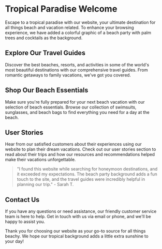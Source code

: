 <!--font:Poppins-->

# Tropical Paradise Welcome

Escape to a tropical paradise with our website, your ultimate destination for all things beach and vacation related. To enhance your browsing experience, we have added a colorful graphic of a beach party with palm trees and cocktails as the background.

## Explore Our Travel Guides

Discover the best beaches, resorts, and activities in some of the world's most beautiful destinations with our comprehensive travel guides. From romantic getaways to family vacations, we've got you covered.

## Shop Our Beach Essentials

Make sure you're fully prepared for your next beach vacation with our selection of beach essentials. Browse our collection of swimsuits, sunglasses, and beach bags to find everything you need for a day at the beach.

## User Stories

Hear from our satisfied customers about their experiences using our website to plan their dream vacations. Check out our user stories section to read about their trips and how our resources and recommendations helped make their vacations unforgettable.

> "I found this website while searching for honeymoon destinations, and it exceeded my expectations. The beach party background adds a fun touch to the site, and the travel guides were incredibly helpful in planning our trip." - Sarah T.

## Contact Us

If you have any questions or need assistance, our friendly customer service team is here to help. Get in touch with us via email or phone, and we'll be happy to assist you.

Thank you for choosing our website as your go-to source for all things beachy. We hope our tropical background adds a little extra sunshine to your day!

<!--

Write me content for website with wallpaper which alt text is:

"A colorful graphic of a beach party with palm trees and cocktails for a vacation or travel website"

The name/title of the page should not be 1:1 copy of the alt text but rather a real content of the website which is using this wallpaper.

- Use markdown format 
- Start with heading
- Heading should be short and concise
- The content should look like a real website 
- The website should not be about the wallpaper, wallpaper is just a related background
- Heading should be contain work "wallpaper" or "background"
- Include real sections like references, contact, user stories, etc. use things relevant to the page purpose.
- Feel free to use structure like headings, bullets, numbering, blockquotes, paragraphs, horizontal lines, etc.
- You can use formatting like bold or _italic_
- You can include UTF-8 emojis
- Links should be only #hash anchors (and you can refer to the document itself)
- Do not include images


---


# Beach Party Wallpaper for Your Tropical Website

Welcome to our tropical paradise! Our website is your ultimate destination for all things beach and vacation related. To enhance your browsing experience, we have added a colorful graphic of a beach party with palm trees and cocktails as the background wallpaper.

## Explore Our Travel Guides

Whether you're planning a romantic getaway or a family vacation, our travel guides have got you covered. Discover the best beaches, resorts, and activities in some of the world's most beautiful destinations.

## Shop Our Beach Essentials

No beach vacation is complete without the right gear. Browse our selection of beach essentials, including swimsuits, sunglasses, and beach bags, to make sure you're fully prepared for your trip.

## User Stories

Don't just take our word for it - hear from our satisfied customers! Check out our user stories section to read about their experiences with our website and how it helped them plan their dream vacations.

> "I stumbled upon this website while planning my honeymoon, and I couldn't be happier with the resources and recommendations provided. The beach party wallpaper also adds a fun touch to the site!" - Sarah T.

## Contact Us

Have a question or need assistance? Our friendly customer service team is here to help. Contact us via email or phone, and we'll get back to you as soon as possible.

Thank you for choosing our website as your go-to source for all things beachy. We hope our beach party wallpaper adds a little extra sunshine to your day!


---


Heading should not include word "wallpaper". The website should not be about the wallpaper itself, wallpaper is just a related background, rewrite whole content.


---


# Welcome to Our Tropical Paradise

Escape to a tropical paradise with our website, your ultimate destination for all things beach and vacation related. To enhance your browsing experience, we have added a colorful graphic of a beach party with palm trees and cocktails as the background.

## Explore Our Travel Guides

Discover the best beaches, resorts, and activities in some of the world's most beautiful destinations with our comprehensive travel guides. From romantic getaways to family vacations, we've got you covered.

## Shop Our Beach Essentials

Make sure you're fully prepared for your next beach vacation with our selection of beach essentials. Browse our collection of swimsuits, sunglasses, and beach bags to find everything you need for a day at the beach.

## User Stories

Hear from our satisfied customers about their experiences using our website to plan their dream vacations. Check out our user stories section to read about their trips and how our resources and recommendations helped make their vacations unforgettable.

> "I found this website while searching for honeymoon destinations, and it exceeded my expectations. The beach party background adds a fun touch to the site, and the travel guides were incredibly helpful in planning our trip." - Sarah T.

## Contact Us

If you have any questions or need assistance, our friendly customer service team is here to help. Get in touch with us via email or phone, and we'll be happy to assist you.

Thank you for choosing our website as your go-to source for all things beachy. We hope our tropical background adds a little extra sunshine to your day!


---


Write me a Google font which is best fitting for the website.

Pick from the list:
- Inter
- Alegreya
- Roboto
- Cinzel Decorative
- Raleway
- Barlow Condensed
- Playfair Display
- Lobster
- Open Sans
- Poppins
- Creepster
- Futura
- Cormorant Garamond
- Exo 2
- Great Vibes
- Montserrat
- Orbitron
- Dancing Script
- IBM Plex Sans
- Cabin
- Lato
- Cinzel


Write just the font name nothing else.


---


Poppins

-->
